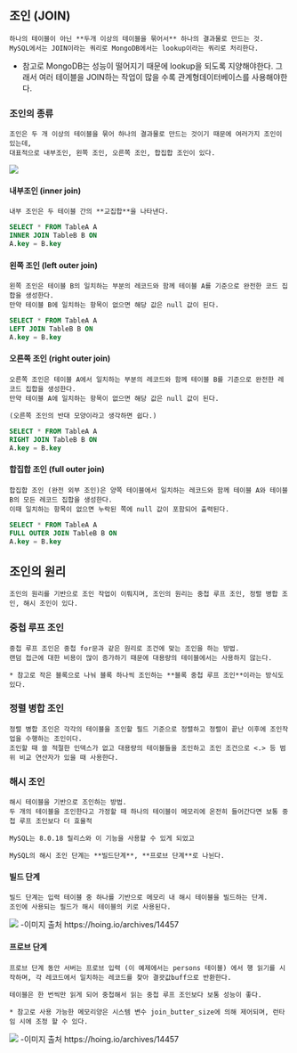 ## 조인 (JOIN)
    하나의 테이블이 아닌 **두개 이상의 테이블을 묶어서** 하나의 결과물로 만드는 것.
    MySQL에서는 JOIN이라는 쿼리로 MongoDB에서는 lookup이라는 쿼리로 처리한다.

* 참고로 MongoDB는 성능이 떨어지기 때문에 lookup을 되도록 지양해야한다. 그래서 여러 테이블을 JOIN하는 작업이 많을 수록 관계형데이터베이스를 사용해야한다.

### 조인의 종류
    조인은 두 개 이상의 테이블을 묶어 하나의 결과물로 만드는 것이기 때문에 여러가지 조인이 있는데, 
    대표적으로 내부조인, 왼쪽 조인, 오른쪽 조인, 합집합 조인이 있다.

<img src="https://i.ibb.co/0skHY82/2022-02-24-6-58-10.png">

#### 내부조인 (inner join)
    내부 조인은 두 테이블 간의 **교집합**을 나타낸다.


```SQL
SELECT * FROM TableA A
INNER JOIN TableB B ON
A.key = B.key
```


#### 왼쪽 조인 (left outer join)
    왼쪽 조인은 테이블 B의 일치하는 부분의 레코드와 함께 테이블 A를 기준으로 완전한 코드 집합을 생성한다.
    만약 테이블 B에 일치하는 항목이 없으면 해당 값은 null 값이 된다.


```SQL
SELECT * FROM TableA A
LEFT JOIN TableB B ON
A.key = B.key
```

#### 오른쪽 조인 (right outer join)
    오른쪽 조인은 테이블 A에서 일치하는 부분의 레코드와 함께 테이블 B를 기준으로 완전한 레코드 집합을 생성한다.
    만약 테이블 A에 일치하는 항목이 없으면 해당 값은 null 값이 된다.

    (오른쪽 조인의 반대 모양이라고 생각하면 쉽다.)


```SQL
SELECT * FROM TableA A
RIGHT JOIN TableB B ON
A.key = B.key
```


#### 합집합 조인 (full outer join)
    합집합 조인 (완전 외부 조인)은 양쪽 테이블에서 일치하는 레코드와 함께 테이블 A와 테이블 B의 모든 레코드 집합을 생성한다.
    이때 일치하는 항목이 없으면 누락된 쪽에 null 값이 포함되어 출력된다.


```SQL
SELECT * FROM TableA A
FULL OUTER JOIN TableB B ON
A.key = B.key
```

## 조인의 원리
    조인의 원리를 기반으로 조인 작업이 이뤄지며, 조인의 원리는 중첩 루프 조인, 정렬 병합 조인, 해시 조인이 있다.

### 중첩 루프 조인
    중첩 루프 조인은 중첩 for문과 같은 원리로 조건에 맞는 조인을 하는 방법.
    랜덤 접근에 대한 비용이 많이 증가하기 때문에 대용량의 테이블에서는 사용하지 않는다.

    * 참고로 작은 블록으로 나눠 블록 하나씩 조인하는 **블록 중첩 루프 조인**이라는 방식도 있다.

### 정렬 병합 조인
    정렬 병합 조인은 각각의 테이블을 조인할 필드 기준으로 정렬하고 정렬이 끝난 이후에 조인작업을 수행하는 조인이다.
    조인할 때 쓸 적절한 인덱스가 없고 대용량의 테이블들을 조인하고 조인 조건으로 <.> 등 범위 비교 연산자가 있을 때 사용한다.


### 해시 조인
    해시 테이블을 기반으로 조인하는 방법.
    두 개의 테이블을 조인한다고 가정할 때 하나의 테이블이 메모리에 온전히 들어간다면 보통 중첩 루프 조인보다 더 효율적

    MySQL는 8.0.18 릴리스와 이 기능을 사용할 수 있게 되었고

    MySQL의 해시 조인 단계는 **빌드단계**, **프로브 단계**로 나뉜다.

#### 빌드 단계
    빌드 단계는 입력 테이블 중 하나를 기반으로 메모리 내 해시 테이블을 빌드하는 단계.
    조인에 사용되는 필드가 해시 테이블의 키로 사용된다.


<img src="https://hoing.io/storage/2021/01/build-phase-1.jpg">
-이미지 출처 https://hoing.io/archives/14457

#### 프로브 단계
    프로브 단계 동안 서버는 프로브 입력 (이 예제에서는 persons 테이블) 에서 행 읽기를 시작하며, 각 레코드에서 일치하는 레코드를 찾아 결괏값buff으로 반환한다.

    테이블은 한 번씩만 읽게 되어 중첩해서 읽는 중첩 루프 조인보다 보통 성능이 좋다.

    * 참고로 사용 가능한 메모리양은 시스템 변수 join_butter_size에 의해 제어되며, 런타임 시에 조정 할 수 있다.

<img src="https://hoing.io/storage/2021/01/probe-phase-1.jpg">
-이미지 출처 https://hoing.io/archives/14457





